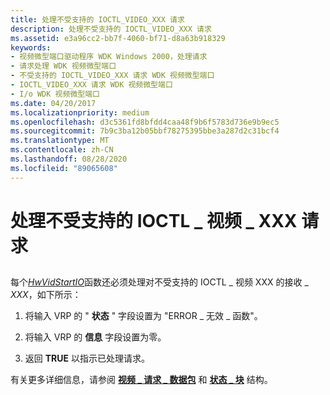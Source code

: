 ```yaml
---
title: 处理不受支持的 IOCTL_VIDEO_XXX 请求
description: 处理不受支持的 IOCTL_VIDEO_XXX 请求
ms.assetid: e3a96cc2-bb7f-4060-bf71-d8a63b918329
keywords:
- 视频微型端口驱动程序 WDK Windows 2000，处理请求
- 请求处理 WDK 视频微型端口
- 不受支持的 IOCTL_VIDEO_XXX 请求 WDK 视频微型端口
- IOCTL_VIDEO_XXX 请求 WDK 视频微型端口
- I/o WDK 视频微型端口
ms.date: 04/20/2017
ms.localizationpriority: medium
ms.openlocfilehash: d3c5361fd8bfdd4caa48f9b6f5783d736e9b9ec5
ms.sourcegitcommit: 7b9c3ba12b05bbf78275395bbe3a287d2c31bcf4
ms.translationtype: MT
ms.contentlocale: zh-CN
ms.lasthandoff: 08/28/2020
ms.locfileid: "89065608"
---
```

# <a name="handling-unsupported-ioctl_video_xxx-requests"></a>处理不受支持的 IOCTL \_ 视频 \_ XXX 请求


## <span id="ddk_handling_unsupported_ioctl_video_xxx_requests_gg"></span><span id="DDK_HANDLING_UNSUPPORTED_IOCTL_VIDEO_XXX_REQUESTS_GG"></span>


每个[*HwVidStartIO*](/windows-hardware/drivers/ddi/video/nc-video-pvideo_hw_start_io)函数还必须处理对不受支持的 IOCTL \_ 视频 XXX 的接收 \_ *XXX*，如下所示：

1.  将输入 VRP 的 " **状态** " 字段设置为 "ERROR \_ 无效 \_ 函数"。

2.  将输入 VRP 的 **信息** 字段设置为零。

3.  返回 **TRUE** 以指示已处理请求。

有关更多详细信息，请参阅 [**视频 \_ 请求 \_ 数据包**](/windows-hardware/drivers/ddi/video/ns-video-_video_request_packet) 和 [**状态 \_ 块**](/windows-hardware/drivers/ddi/video/ns-video-_status_block) 结构。

 

